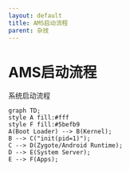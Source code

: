 ```yaml
---
layout: default
title: AMS启动流程
parent: 杂技
---
```


# AMS启动流程

系统启动流程

```mermaid
graph TD;
style A fill:#fff
style F fill:#5befb9
A(Boot Loader) --> B(Kernel);
B --> C("init(pid=1)");
C --> D(Zygote/Android Runtime);
D --> E(System Server);
E --> F(Apps);
```

